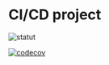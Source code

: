 # CI/CD project 

![statut](https://github.com/yasinenifa/cicd-projet1/actions/workflows/main.yaml/badge.svg?event=push&branch=main)

[![codecov](https://codecov.io/github/YasineNifa/cicd-projet1/graph/badge.svg?token=IS9NFT9EI4)](https://codecov.io/github/YasineNifa/cicd-projet1)